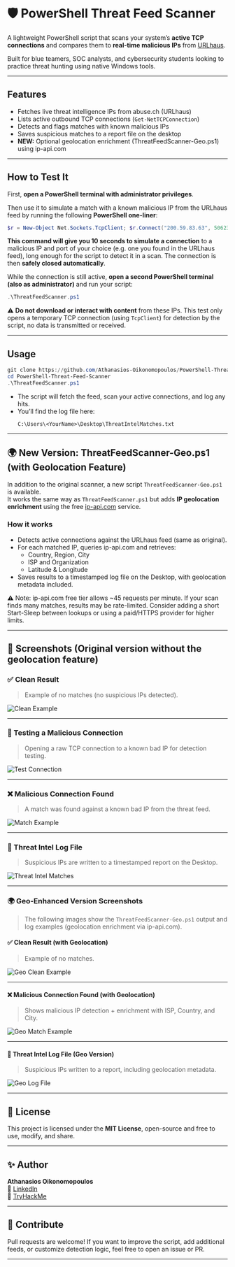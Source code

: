 # 🛡️ PowerShell Threat Feed Scanner

A lightweight PowerShell script that scans your system’s **active TCP connections** and compares them to **real-time malicious IPs** from [URLhaus](https://urlhaus.abuse.ch/).

Built for blue teamers, SOC analysts, and cybersecurity students looking to practice threat hunting using native Windows tools.

---

## Features

- Fetches live threat intelligence IPs from abuse.ch (URLhaus)
- Lists active outbound TCP connections (`Get-NetTCPConnection`)
- Detects and flags matches with known malicious IPs
- Saves suspicious matches to a report file on the desktop
- **NEW:** Optional geolocation enrichment (ThreatFeedScanner-Geo.ps1) using ip-api.com

---

## How to Test It

First, **open a PowerShell terminal with administrator privileges**.

Then use it to simulate a match with a known malicious IP from the URLhaus feed by running the following **PowerShell one-liner**:

```powershell
$r = New-Object Net.Sockets.TcpClient; $r.Connect("200.59.83.63", 50623); Start-Sleep 10; $r.Close()
```

**This command will give you 10 seconds to simulate a connection** to a malicious IP and port of your choice (e.g. one you found in the URLhaus feed), long enough for the script to detect it in a scan. The connection is then **safely closed automatically**.

While the connection is still active, **open a second PowerShell terminal (also as administrator)** and run your script:

```powershell
.\ThreatFeedScanner.ps1
```

⚠️ **Do not download or interact with content** from these IPs. This test only opens a temporary TCP connection (using `TcpClient`) for detection by the script, no data is transmitted or received.

---

## Usage

```powershell
git clone https://github.com/Athanasios-Oikonomopoulos/PowerShell-Threat-Feed-Scanner.git
cd PowerShell-Threat-Feed-Scanner
.\ThreatFeedScanner.ps1
```

- The script will fetch the feed, scan your active connections, and log any hits.
- You’ll find the log file here:
  ```
  C:\Users\<YourName>\Desktop\ThreatIntelMatches.txt
  ```

---
## 🌍 New Version: ThreatFeedScanner-Geo.ps1 (with Geolocation Feature)

In addition to the original scanner, a new script `ThreatFeedScanner-Geo.ps1` is available.  
It works the same way as `ThreatFeedScanner.ps1` but adds **IP geolocation enrichment** using the free [ip-api.com](http://ip-api.com) service.

### How it works
- Detects active connections against the URLhaus feed (same as original).
- For each matched IP, queries ip-api.com and retrieves:
  - Country, Region, City
  - ISP and Organization
  - Latitude & Longitude
- Saves results to a timestamped log file on the Desktop, with geolocation metadata included.

⚠️ Note: ip-api.com free tier allows ~45 requests per minute. If your scan finds many matches, results may be rate-limited. Consider adding a short Start-Sleep between lookups or using a paid/HTTPS provider for higher limits.

---

## 📸 Screenshots (Original version without the geolocation feature)

### ✅ Clean Result

> Example of no matches (no suspicious IPs detected).

![Clean Example](screenshots/Clean_Example.png)

---

### 🔄 Testing a Malicious Connection

>Opening a raw TCP connection to a known bad IP for detection testing.

![Test Connection](screenshots/Test_Connection.png)

---

### ❌ Malicious Connection Found

> A match was found against a known bad IP from the threat feed.

![Match Example](screenshots/Match_Example.png)

---

### 📝 Threat Intel Log File

> Suspicious IPs are written to a timestamped report on the Desktop.

![Threat Intel Matches](screenshots/Threat_Intel_Matches.png)

---

### 🌍 Geo-Enhanced Version Screenshots

> The following images show the `ThreatFeedScanner-Geo.ps1` output and log examples (geolocation enrichment via ip-api.com).

#### ✅ Clean Result (with Geolocation)  
>Example of no matches.

![Geo Clean Example](screenshots/Geo_Clean_Example.png)

---

#### ❌ Malicious Connection Found (with Geolocation)  
>Shows malicious IP detection + enrichment with ISP, Country, and City.

![Geo Match Example](screenshots/Geo_Match_Example.png)

---

#### 📝 Threat Intel Log File (Geo Version)  
>Suspicious IPs written to a report, including geolocation metadata.

![Geo Log File](screenshots/Geo_LogFile.png)




---

## 📄 License

This project is licensed under the **MIT License**, open-source and free to use, modify, and share.

---

## ✨ Author

**Athanasios Oikonomopoulos**  
🔗 [LinkedIn](https://www.linkedin.com/in/athanasios-oikonomopoulos/)  
🔗 [TryHackMe](https://tryhackme.com/p/B4ckD00rR4t)  

---

## 🤝 Contribute

Pull requests are welcome! If you want to improve the script, add additional feeds, or customize detection logic, feel free to open an issue or PR.

---

